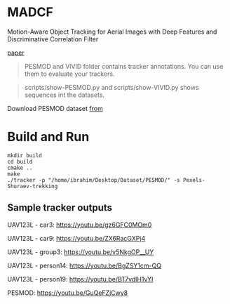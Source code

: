 # MADCF

Motion-Aware Object Tracking for Aerial Images with Deep Features and Discriminative Correlation Filter

[paper](https://link.springer.com/article/10.1007/s11042-024-18571-8)

> PESMOD and VIVID folder contains tracker annotations. You can use them to evaluate your trackers. 

> scripts/show-PESMOD.py and scripts/show-VIVID.py shows sequences int the datasets.

Download PESMOD dataset [from](https://github.com/mribrahim/PESMOD/)

# Build and Run

```
mkdir build
cd build
cmake ..
make
./tracker -p "/home/ibrahim/Desktop/Dataset/PESMOD/" -s Pexels-Shuraev-trekking
```


## Sample tracker outputs

UAV123L - car3: https://youtu.be/gz6GFC0MOm0

UAV123L - car9: https://youtu.be/ZX6RacGXPj4

UAV123L - group3: https://youtu.be/v5NkgOP__UY

UAV123L - person14: https://youtu.be/BgZSY1cm-QQ

UAV123L - person19: https://youtu.be/BT7vdlH1vYI

PESMOD: https://youtu.be/GuQeFZjCwy8
